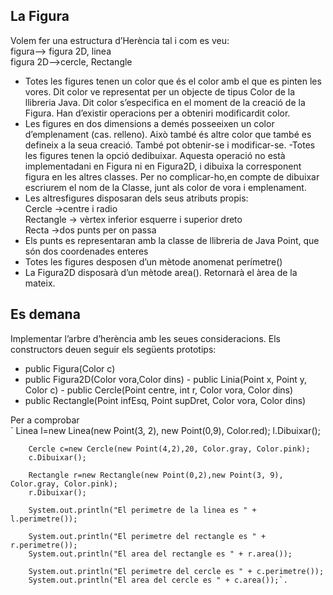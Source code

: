 ## La Figura
Volem fer una estructura d’Herència tal i com es veu:  
figura--> figura 2D, linea  
figura 2D-->cercle, Rectangle  
- Totes  les  figures  tenen  un color que és el color amb el que es pinten les vores. Dit color ve representat per un objecte de tipus Color de la llibreria  Java.  Dit  color s’especifica en el moment de la creació de la Figura. Han d’existir  operacions  per  a obteniri modificardit color. 
- Les    figures    en    dos dimensions a demés posseeixen un color d’emplenament (cas. relleno). Això també és altre color que també es defineix a la seua creació. També pot obtenir-se i modificar-se.
-Totes  les  figures  tenen  la  opció  dedibuixar.  Aquesta  operació no  està implementadani en Figura ni en Figura2D, i dibuixa la corresponent figura en les altres classes. Per no complicar-ho,en compte de dibuixar escriurem el nom de la Classe, junt als color de vora i emplenament.
- Les altresfigures disposaran dels seus atributs propis:   
Cercle ->centre i radio  
Rectangle -> vèrtex inferior esquerre i superior dreto  
Recta ->dos punts per on passa
- Els punts es representaran amb la classe de llibreria de Java Point, que són dos coordenades enteres
- Totes les figures desposen d’un mètode anomenat perímetre()
- La Figura2D disposarà d’un mètode area(). Retornarà el àrea de la mateix.

## Es demana  
Implementar l’arbre d’herència amb les seues consideracions. Els constructors deuen seguir els següents prototips: 
- public Figura(Color c)  
- public Figura2D(Color vora,Color dins)  - public Linia(Point x, Point y, Color c)  - public Cercle(Point centre, int  r, Color vora, Color dins)  
- public Rectangle(Point infEsq, Point supDret, Color vora, Color dins)

Per a comprobar  
 ` Linea l=new Linea(new Point(3, 2), new Point(0,9), Color.red);
        l.Dibuixar();
        
        Cercle c=new Cercle(new Point(4,2),20, Color.gray, Color.pink);
        c.Dibuixar();
        
        Rectangle r=new Rectangle(new Point(0,2),new Point(3, 9), Color.gray, Color.pink);
        r.Dibuixar();
        
        System.out.println("El perimetre de la linea es " + l.perimetre());
        
        System.out.println("El perimetre del rectangle es " + r.perimetre());
        System.out.println("El area del rectangle es " + r.area());
        
        System.out.println("El perimetre del cercle es " + c.perimetre());
        System.out.println("El area del cercle es " + c.area());`.
